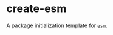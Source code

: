 # create-esm

A package initialization template for [`esm`](https://github.com/standard-things/esm).
